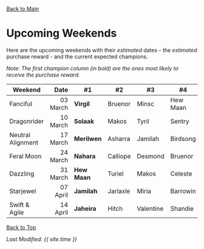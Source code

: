 [Back to Main](index.md)

# Upcoming Weekends

Here are the upcoming weekends with their *estimated* dates - the *estimated* purchase reward - and the current expected champions.

*Note: The first champion column (in bold) are the ones most likely to receive the purchase reward.*

| Weekend | Date | #1 | #2 | #3 | #4 | #5 | Reward |
|---|--:|---|---|---|---|---|---|
| Fanciful | 03 March | **Virgil** | Bruenor | Minsc | Hew Maan | Melf | Golden Epic |
| Dragonrider | 10 March | **Solaak** | Makos | Tyril | Sentry | Rust | Golden Epic |
| Neutral Alignment | 17 March | **Merilwen** | Asharra | Jamilah | Birdsong | Omin | Golden Epic |
| Feral Moon | 24 March | **Nahara** | Calliope | Desmond | Bruenor | Birdsong | Golden Epic |
| Dazzling | 31 March | **Hew Maan** | Turiel | Makos | Celeste | Dungeon Master | Golden Epic |
| Starjewel | 07 April | **Jamilah** | Jarlaxle | Miria | Barrowin | Spurt | Golden Epic |
| Swift & Agile | 14 April | **Jaheira** | Hitch | Valentine | Shandie | Tyril | Golden Epic |

[Back to Top](#top)

*Last Modified: {{ site.time }}*
